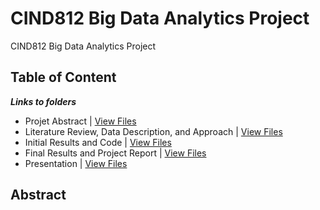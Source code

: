 # CIND812 Big Data Analytics Project
CIND812 Big Data Analytics Project 

## Table of Content
***Links to folders*** <br />
- Projet Abstract | [View Files]() <br />
- Literature Review, Data Description, and Approach | [View Files]() <br />
- Initial Results and Code | [View Files]() <br />
- Final Results and Project Report | [View Files]() <br />
- Presentation | [View Files]() <br />

## Abstract
